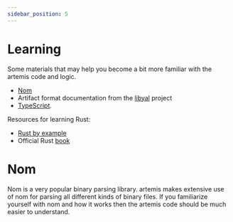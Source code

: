 ```yaml
---
sidebar_position: 5
---
```


# Learning

Some materials that may help you become a bit more familiar with the artemis
code and logic.

- [Nom](https://github.com/rust-bakery/nom)
- Artifact format documentation from the [libyal](https://github.com/libyal)
  project
- [TypeScript](https://www.typescriptlang.org/). 

Resources for learning Rust:

- [Rust by example](https://doc.rust-lang.org/rust-by-example/index.html)
- Official Rust [book](https://doc.rust-lang.org/book/title-page.html)

# Nom

Nom is a very popular binary parsing library. artemis makes extensive use of nom
for parsing all different kinds of binary files. If you familiarize yourself
with nom and how it works then the artemis code should be much easier to
understand.
